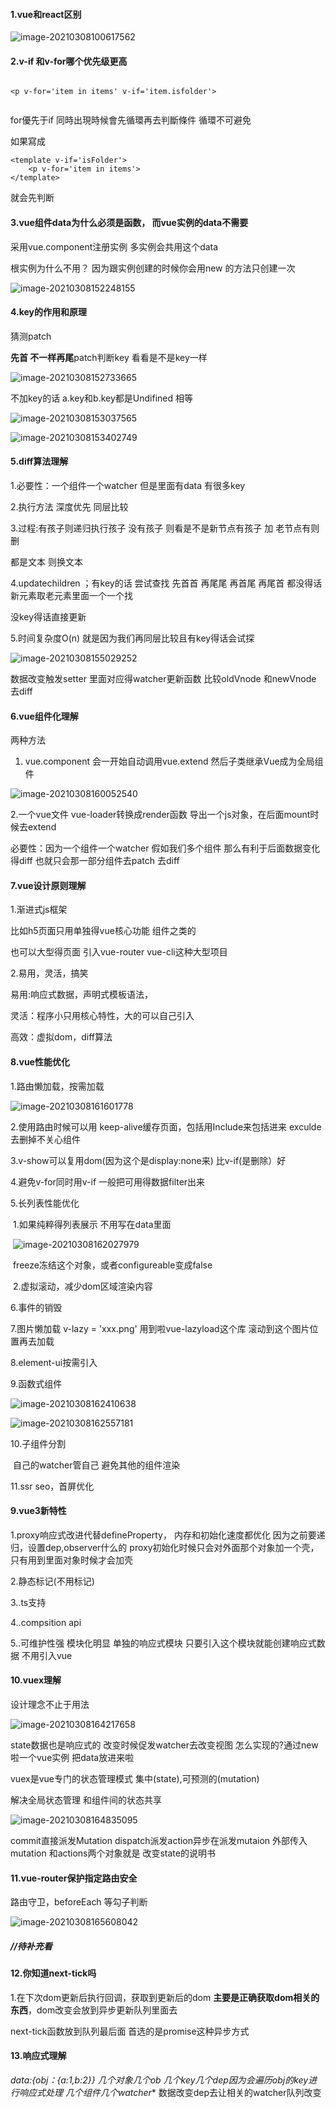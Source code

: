 #### 1.vue和react区别

![image-20210308100617562](C:\Users\legion\AppData\Roaming\Typora\typora-user-images\image-20210308100617562.png)

#### 2.v-if 和v-for哪个优先级更高

```vue

<p v-for='item in items' v-if='item.isfolder'> 
    
```



for優先于if 同時出現時候會先循環再去判斷條件 循環不可避免

如果寫成

```
<template v-if='isFolder'>
	<p v-for='item in items'>
</template>
```

就会先判断

#### 3.vue组件data为什么必须是函数， 而vue实例的data不需要 

采用vue.component注册实例  多实例会共用这个data

根实例为什么不用？ 因为跟实例创建的时候你会用new 的方法只创建一次

![image-20210308152248155](C:\Users\legion\AppData\Roaming\Typora\typora-user-images\image-20210308152248155.png)

#### 4.key的作用和原理

猜测patch

**先首 不一样再尾**patch判断key 看看是不是key一样

![image-20210308152733665](C:\Users\legion\AppData\Roaming\Typora\typora-user-images\image-20210308152733665.png)

不加key的话  a.key和b.key都是Undifined 相等

![image-20210308153037565](C:\Users\legion\AppData\Roaming\Typora\typora-user-images\image-20210308153037565.png)

![image-20210308153402749](C:\Users\legion\AppData\Roaming\Typora\typora-user-images\image-20210308153402749.png)

#### 5.diff算法理解

1.必要性：一个组件一个watcher 但是里面有data 有很多key

2.执行方法 深度优先 同层比较

3.过程:有孩子则递归执行孩子 没有孩子 则看是不是新节点有孩子 加 老节点有则删

都是文本 则换文本

4.updatechildren ；有key的话 尝试查找 先首首 再尾尾 再首尾 再尾首 都没得话新元素取老元素里面一个一个找

没key得话直接更新

5.时间复杂度O(n) 就是因为我们再同层比较且有key得话会试探

![image-20210308155029252](C:\Users\legion\AppData\Roaming\Typora\typora-user-images\image-20210308155029252.png)

数据改变触发setter 里面对应得watcher更新函数 比较oldVnode 和newVnode 去diff

#### 6.vue组件化理解

两种方法

1. vue.component 会一开始自动调用vue.extend 然后子类继承Vue成为全局组件

![image-20210308160052540](C:\Users\legion\AppData\Roaming\Typora\typora-user-images\image-20210308160052540.png)

2.一个vue文件 vue-loader转换成render函数 导出一个js对象，在后面mount时候去extend



必要性：因为一个组件一个watcher 假如我们多个组件 那么有利于后面数据变化得diff 也就只会那一部分组件去patch 去diff

#### 7.vue设计原则理解

1.渐进式js框架

比如h5页面只用单独得vue核心功能 组件之类的

也可以大型得页面 引入vue-router vue-cli这种大型项目

2.易用，灵活，搞笑

易用:响应式数据，声明式模板语法，

灵活：程序小只用核心特性，大的可以自己引入

高效：虚拟dom，diff算法

#### 8.vue性能优化

1.路由懒加载，按需加载

![image-20210308161601778](C:\Users\legion\AppData\Roaming\Typora\typora-user-images\image-20210308161601778.png)

2.使用路由时候可以用 keep-alive缓存页面，包括用Include来包括进来 exculde去删掉不关心组件

3.v-show可以复用dom(因为这个是display:none来) 比v-if(是删除）好

4.避免v-for同时用v-if 一般把可用得数据filter出来

5.长列表性能优化

​	1.如果纯粹得列表展示 不用写在data里面

​	![image-20210308162027979](C:\Users\legion\AppData\Roaming\Typora\typora-user-images\image-20210308162027979.png)

​	freeze冻结这个对象，或者configureable变成false

​	2.虚拟滚动，减少dom区域渲染内容

6.事件的销毁

7.图片懒加载  v-lazy = 'xxx.png' 用到啦vue-lazyload这个库 滚动到这个图片位置再去加载

8.element-ui按需引入

9.函数式组件

![image-20210308162410638](C:\Users\legion\AppData\Roaming\Typora\typora-user-images\image-20210308162410638.png)

![image-20210308162557181](C:\Users\legion\AppData\Roaming\Typora\typora-user-images\image-20210308162557181.png)

10.子组件分割

​	自己的watcher管自己 避免其他的组件渲染

11.ssr seo，首屏优化

#### 9.vue3新特性

1.proxy响应式改进代替defineProperty， 内存和初始化速度都优化 因为之前要递归，设置dep,observer什么的 proxy初始化时候只会对外面那个对象加一个壳，只有用到里面对象时候才会加壳

2.静态标记(不用标记)

3..ts支持 

4..compsition api

5..可维护性强 模块化明显 单独的响应式模块 只要引入这个模块就能创建响应式数据 不用引入vue

#### 10.vuex理解

设计理念不止于用法

![image-20210308164217658](C:\Users\legion\AppData\Roaming\Typora\typora-user-images\image-20210308164217658.png)

state数据也是响应式的 改变时候促发watcher去改变视图 怎么实现的?通过new 啦一个vue实例 把data放进来啦

vuex是vue专门的状态管理模式    集中(state),可预测的(mutation)

解决全局状态管理 和组件间的状态共享

![image-20210308164835095](C:\Users\legion\AppData\Roaming\Typora\typora-user-images\image-20210308164835095.png)



commit直接派发Mutation dispatch派发action异步在派发mutaion  外部传入mutation 和actions两个对象就是 改变state的说明书

#### 11.vue-router保护指定路由安全

路由守卫，beforeEach 等勾子判断

![image-20210308165608042](C:\Users\legion\AppData\Roaming\Typora\typora-user-images\image-20210308165608042.png)

##### //待补充看

#### 12.你知道next-tick吗



1.在下次dom更新后执行回调，获取到更新后的dom  **主要是正确获取dom相关的东西**，dom改变会放到异步更新队列里面去

next-tick函数放到队列最后面 首选的是promise这种异步方式

#### 13.响应式理解

**data:{obj：{a:1,b:2}} 几个对象几个ob 几个key几个dep因为会遍历obj的key进行响应式处理* 几个组件几个watcher** 数据改变dep去让相关的watcher队列改变

